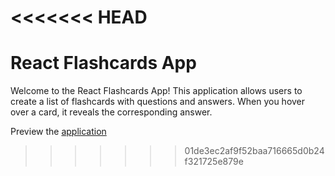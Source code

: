 <<<<<<< HEAD
=======
# React Flashcards App

Welcome to the React Flashcards App! This application allows users to create a list of flashcards with questions and answers. When you hover over a card, it reveals the corresponding answer.

Preview the [application]( https://challenge-flashcards.netlify.app/)
>>>>>>> 01de3ec2af9f52baa716665d0b24f321725e879e
